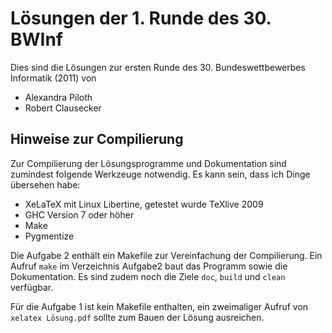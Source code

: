 Lösungen der 1. Runde des 30. BWInf
===================================

Dies sind die Lösungen zur ersten Runde des 30. Bundeswettbewerbes Informatik
(2011) von

 * Alexandra Piloth
 * Robert Clausecker

Hinweise zur Compilierung
-------------------------

Zur Compilierung der Lösungsprogramme und Dokumentation sind zumindest folgende
Werkzeuge notwendig. Es kann sein, dass ich Dinge übersehen habe:

 * XeLaTeX mit Linux Libertine, getestet wurde TeXlive 2009
 * GHC Version 7 oder höher
 * Make
 * Pygmentize

Die Aufgabe 2 enthält ein Makefile zur Vereinfachung der Compilierung. Ein
Aufruf `make` im Verzeichnis Aufgabe2 baut das Programm sowie die Dokumentation.
Es sind zudem noch die Ziele `doc`, `build` und `clean` verfügbar.

Für die Aufgabe 1 ist kein Makefile enthalten, ein zweimaliger Aufruf von
`xelatex Lösung.pdf` sollte zum Bauen der Lösung ausreichen.
